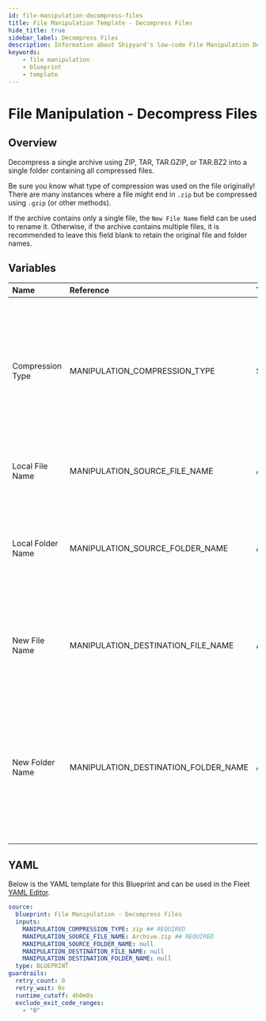 ```yaml
---
id: file-manipulation-decompress-files
title: File Manipulation Template - Decompress Files
hide_title: true
sidebar_label: Decompress Files
description: Information about Shipyard's low-code File Manipulation Decompress Files blueprint. Decompress a single archive using ZIP, TAR, TAR.GZIP, or TAR.BZ2 into a single folder containing all compressed files.
keywords:
    - file manipulation
    - blueprint
    - template
---
```


# File Manipulation - Decompress Files

## Overview

Decompress a single archive using ZIP, TAR, TAR.GZIP, or TAR.BZ2 into a single folder containing all compressed files.

Be sure you know what type of compression was used on the file originally! There are many instances where a file might end in `.zip` but be compressed using `.gzip` (or other methods). 

If the archive contains only a single file, the `New File Name` field can be used to rename it. Otherwise, if the archive contains multiple files, it is recommended to leave this field blank to retain the original file and folder names.



## Variables

| Name | Reference | Type | Required | Default | Options | Description |
|:---|:---|:---|:---|:---|:---|:---|
| Compression Type | MANIPULATION_COMPRESSION_TYPE | Select | :white_check_mark: | `zip` | .zip: `zip`<br></br><br></br>.tar: `tar`<br></br><br></br>.tar.bz2: `tar.bz2`<br></br><br></br>.tar.gz: `tar.gz` | Type of compression used to decompress the archive. |
| Local File Name | MANIPULATION_SOURCE_FILE_NAME | Alphanumeric | :white_check_mark: | Archive.zip | - | Name of the target compressed archive on Shipyard. |
| Local Folder Name | MANIPULATION_SOURCE_FOLDER_NAME | Alphanumeric | :heavy_minus_sign: | - | - | Name of the local folder on Shipyard where the target compressed file lives. If left blank, will look in the home directory. |
| New File Name | MANIPULATION_DESTINATION_FILE_NAME | Alphanumeric | :heavy_minus_sign: | - | - | What to name the newly decompressed file on Shipyard. Only takes effect if a single file is being decompressed. |
| New Folder Name | MANIPULATION_DESTINATION_FOLDER_NAME | Alphanumeric | :heavy_minus_sign: | - | - | Folder where the newly decompressed file(s) should be created on Shipyard. Leaving blank will place the archive's contents in the home directory. If the folder does not already exist, it will be created. |


## YAML

Below is the YAML template for this Blueprint and can be used in the Fleet [YAML Editor](../../reference/fleets/yaml-editor.md).

```yaml
source:
  blueprint: File Manipulation - Decompress Files
  inputs:
    MANIPULATION_COMPRESSION_TYPE: zip ## REQUIRED
    MANIPULATION_SOURCE_FILE_NAME: Archive.zip ## REQUIRED
    MANIPULATION_SOURCE_FOLDER_NAME: null 
    MANIPULATION_DESTINATION_FILE_NAME: null 
    MANIPULATION_DESTINATION_FOLDER_NAME: null 
  type: BLUEPRINT
guardrails:
  retry_count: 0
  retry_wait: 0s
  runtime_cutoff: 4h0m0s
  exclude_exit_code_ranges:
    - "0"
```
